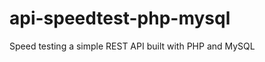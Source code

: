 api-speedtest-php-mysql
=======================

Speed testing a simple REST API built with PHP and MySQL